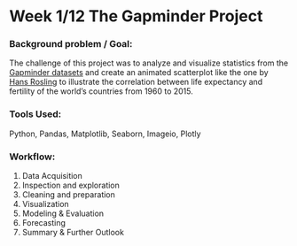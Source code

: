 # Week 1/12 The Gapminder Project
   
### Background problem / Goal:
The challenge of this project was to analyze and visualize statistics from the [Gapminder datasets](https://github.com/pbamoo/Data-Science-Bootcamp-Projects/tree/main/Week1_Visual_Data_Analysis/Data) and create an animated scatterplot like the one by [Hans Rosling](https://www.youtube.com/watch?v=jbkSRLYSojo) to illustrate the correlation between life expectancy and fertility of the world’s countries from 1960 to 2015.

### Tools Used: 
Python, Pandas, Matplotlib, Seaborn, Imageio, Plotly 

### Workflow:
1. Data Acquisition
2. Inspection and exploration
3. Cleaning and preparation
4. Visualization
5. Modeling & Evaluation
6. Forecasting
7. Summary & Further Outlook
